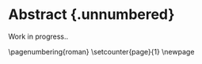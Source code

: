 # Abstract {.unnumbered}
Work in progress..
<!-- \hypertarget{abstract}{%
\chapter*{\vspace*{-4cm} Abstract}\label{abstract}}
\addcontentsline{toc}{chapter}{Abstract} -->

<!-- Short version of introduction and results -->
<!-- Initial situation: (3/ 9 sentences)
- Machine learning in all areas of our lives.
- Safety/Need for robustness
- Explainable AI -->
<!-- 
Babytalk:
After a few short years of life, children can fathom the concepts behind simple words and connect them to related images. They can identify the connection between shapes and textures of the physical world to the abstract symbols of written language. It’s something we take for granted. Very few (if any) people in the world will remember a time when these “basic” skills were beyond their capacity.
-->

<!-- 
Very nice intro inspiration:
In recent years, there’s been an explosion of AI datasets and models that are impacting millions around the world each day. Some systems are recommending us songs and movies to enjoy; others are automating fundamental business processes or saving lives by detecting tumors. In the near future, machines relying on AI will drive our cars, fly our aircraft, and manage our care. But for that to take place, we need to ensure that those systems are robust enough against any attempts to hack them.
asdf
During development of an AI model, conditions are carefully controlled to obtain the best possible performance — like starting a seedling in a greenhouse. But in the real world, where models are ultimately deployed, conditions are rarely perfect, and risks are abundant. If development is a greenhouse, then deployment is a jungle. We have to prepare AI models to withstand the onslaught.
asdf
For years, AI models struggled to reach accuracy levels suitable for real-world applications. Now that they’ve reached that threshold for certain tasks, it is crucial to recognize that accuracy isn’t the only benchmark that matters. In the real world, fairness, interpretability, and robustness are critical, and many tools are available to inspect these dimensions of AI models. Developers must actively prepare AI models to succeed in the wild by spotting holes in the armor, predicting an adversary’s next move, and weaving robustness into the fabric of AI.
-->
<!-- 
An increasing number of new and exciting machine learning applications disrupt our lives almost daily. Autonomous driving, movie recommender systems and traffic prediction are just a few large-scale projects to be mentioned in this context. There is no doubt that many more exciting applications will come, but with great power comes great responsibility. The fundamental property of machine learning models is that they are not explicitly programmed but learn from data instead. This characteristic makes them very powerful but challenging to interpret. The situation gets even worse in e.g. medical environments where a patient could suffer from wrong predictions made by a machine learning model. Therefore, it is mission-critical to deploy robust machine-learning models only. The science of interpreting machine learning models to improve their robustness is called explainable artificial intelligence (XAI). One of the state-of-the-art methods in computer vision problems is generating beneficial saliency maps. The primary issue of these saliency maps is that they tell where the model focuses on an image instead of answering what they are seeing. This property is problematic if correlating and causating features are present in overlapping pixel space.  -->

<!--
Approach/Technology: (10/12 sentences)
- XAI helps to understand, does not fall for a bias (correlation instead of causation)
- state of the art saliency maps tell where, but not why or what
- increase robustness
- Dataset with covariate shift.
- biased model falls for bias instead of learning the task.
- Accuracy looks promising -> Is dangerous!
- Using CLIP to explain
- New XAI method: Network surgery/Layer swapping
- Hypothesis: CLIP can be used to obtain an explanation -> Points to bias and covariate shift -> Covariate shift is understood and can be fixed
<!-- -->
<!-- Introducing a modified version of the MNIST dataset with a covariate shift between the training/validation and test subsets allows us to demonstrate the novel XAI method. The covariate shift is caused by a positive correlating feature (Color) in the same pixel space as the causation feature (Shape of the digit) for the training and validation subsets. A negative correlating feature (Color) in the same pixel space as the causation feature (Shape of the digit) for the test subset. A standalone model most likely learns the more accessible to learn correlating feature (Color) instead of the causating (Shape of the digit) feature. Therefore, the model fails miserably on the test dataset. A saliency XAI approach would fail to explain this troubling situation since it would highlight the colored digit. The novel XAI method presented uses a contrastive language-image pre-training (CLIP) model to obtain an explanation in natural language. This core characteristic enables the XAI method to express what the model focuses on instead of where. A novel network surgery approach switches layers between a given image classification model to be explained and the image encoder of CLIP. During this layer-switching process, the properties of the embedding space of CLIP and the decision-critical layers from the model to be explained are merged and preserved. The novel XAI method enables AI practitioners to ask questions like "Do you see a red digit?" (Undesired correlating feature) or "Do you see a digit with the number 5?" (Desired causation feature) and to understand and improve the model's behavior by interpreting the results. -->

<!-- Result/Conclusion: (6/2 sentences) -->
<!-- The resulting explanation provides an opportunity to improve the model on possible concerning findings. Therefore, the final product is a trusted machine-learning model which uses robust features instead of e.g. spurious correlations. Work in progress... -->

<!-- Total: (19/23 sentences) - maximum: 3500 characters -->

\pagenumbering{roman}
\setcounter{page}{1}
\newpage

<!-- Nice sentences: -->
<!-- Why should we trust AI enough to drive cars, detect diseases, and identify suspects when it is a black box? -->

<!-- 
#TODO 
[x] Text Amil for a meeting
[x] Explain network dissection
[x] Interpretability vs. explainability
[x] check if image encoder from clip and openclip look the same
    [x] Show differences between CLIP and open-CLIP in appendix
[x] Replace with better definition of contrastive learning!
[x] Clean desktop
[x] Add CLIP limitations/advantages/disadvantages
[x] Understand einsum(..) -> scores = torch.einsum('aixy,ajxy->ij', ... -> torch.product(..) and toch.sum(..)
[x] check 1024 features are dependent if resnet or transformer
[x] update dataloader to provide CLIP preprocessored images
[x] whats the scale of the original mnist data? 0-1 or 0-255? -> CLIP expect 0-1
[x] balance 5/8 mnist dataset
[x] explain numeric differences between CLIP and open-CLIP
[x] fix presentation date for lab buddies (08.02@lab-meeting and 09.02 presentation at 08:00 o'clock)
[x] Chapter model add learning curves
[x] gray biased mnist to gray unbiased mnist
[x] introduce term "embedding similarities" (clip.png)
[x] change human robot image with captions instead of suggestions!
[x] chapter model: replace 2 learning curves figures and add accuracy on real-world dataset (~0%)
[x] Show differences between ResNet-50 and CLIP's modified ResNet-50 in appendix
[x] draw images in abstract
[x] add attended courses and seminars to closing words
[x] chapter results: add unbiased/gray learning curves figures and add accuracy on real-world dataset (~100%)
[x] retrain models with random color assignments
[] coding
    - preparation
        [x] setup dataset
        [x] prepare standalone model
        [x] prepare clip model
        [x] compute mean+std for each layer
    - matching
        [x] match layers
        [x] plot matching scores
    - layer swapping
        [x] swap layers
        [x] observe cosine similarities from clip/analyze impact of network surgery
    - Order of tasks:
        [x] Understand content in standalone_statistics
        [x] Understand content in clip_statistics
        [x] Understand einsum(..)
        [x] Understand content in table
        [x] Understand match_scores
        [x] Understand swapping
    [x] Add another representation with cosine similarities and probabilities in layer swapping plots
    [x] Transfer learning: Unfreeze all layers and retrain models
    [x] Extend ResNet explanation
    - Bugs:
        [] dimensionality problems
            - swapping works with 6 standalone and 5 clip layers (with table.T)
            - swapping fails with 5 standalone and 6 clip layers (with table.T)
                -> index out of bounds
                -> swap_layers(image, table.T...
                -> ... = resize_and_stack(i, t...
                -> clip_act_name = find_act(idx, all_clip_layers)
                -> RuntimeError: CUDA error: device-side assert triggered
        [] dimensionality problems
            - swapping works with 6 standalone and 5 clip layers (with table)
            - swapping fails with 5 standalone and 6 clip layers (with table)
                -> index out of bounds
                -> swap_layers(image, table.T...
                -> ... = resize_and_stack(i, t...
                -> clip_act_name = find_act(idx, all_clip_layers)
                -> RuntimeError: CUDA error: device-side assert triggered
[x] references: format for double quotes like ""asdf"", etc.
[x] references: publisher is not displayed! Replace with journal if applicable!
[x] document hyperparameters for standalone model training
[x] document size of dataset splits
[] Why are cosine similarities always larger than 0? Because of the
   log from the loss function used for training?
[] document network surgery
[] document results
[] document conclusion
[] write abstract for documentation (limit to 1 page) and online
[] convoluation/convolutional kernel/unit or feature map or activation map
[] "Smilarity" is now defined as sum of large products. 6*6 + 3*3 is the same as 4*4 + 5*5, but they are definitely not similar.
